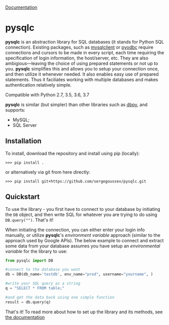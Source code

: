 [Documentation](https://sergegoussev.github.io/pysqlc/)

# pysqlc

**pysqlc** is an abstraction library for SQL databases (it stands for Python SQL connection). Existing packages, such as [mysqlclient](https://pypi.python.org/pypi/mysqlclient) or [pyodbc](https://github.com/mkleehammer/pyodbc) require connections and cursors to be made in every script, each time requiring the specification of login information, the host/server, etc. They are also ambigious—leaving the choice of using prepared statements or not up to you. **pysqlc** simplifies this and allows you to setup your connection once, and then utilize it whenever needed. It also enables easy use of prepared statements. Thus it faciliates working with multiple databases and makes authentication relatively simple.

Compatible with Python 2.7, 3.5, 3.6, 3.7

**pysqlc** is similar (but simpler) than other libraries such as [dbpy](https://github.com/whiteclover/dbpy), and supports:
* MySQL;
* SQL Server

## Installation
To install, download the repository and install using pip (locally):

    >>> pip install .

or alternatively via git from here directly:

    >>> pip install git+https://github.com/sergegoussev/pysqlc.git


## Quickstart

To use the library - you first have to connect to your database by initiating the `DB` object, and then write SQL for whatever you are trying to do using `DB.query("")`. That's it! 

When initiating the connection, you can either enter your login info manually, or utilize **pysqlc**'s *environment variable* approach (similar to the approach used by Google APIs). The below example to connect and extract some data from your database assumes you have setup an *environmental variable* for the library to use:
   
```python
from pysqlc import DB

#connect to the database you want
db = DB(db_name='testdb', env_name="prod", username="yourname", )

#write your SQL query as a string
q = "SELECT * FROM table;"

#and get the data back using one simple function
result = db.query(q)
```

That's it! To read more about how to set up the library and its methods, see [the documentation]( https://sergegoussev.github.io/pysqlc/)